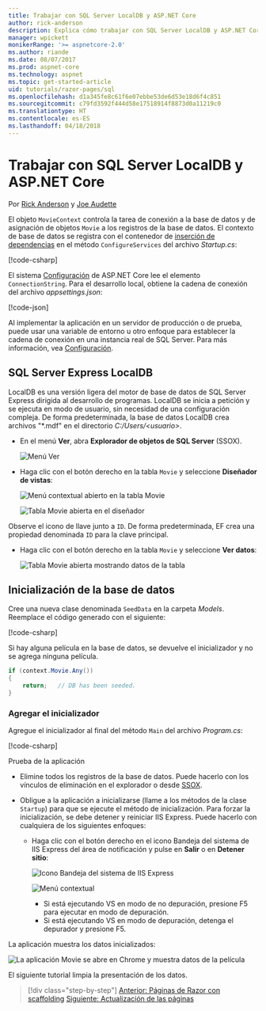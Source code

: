 ```yaml
---
title: Trabajar con SQL Server LocalDB y ASP.NET Core
author: rick-anderson
description: Explica cómo trabajar con SQL Server LocalDB y ASP.NET Core.
manager: wpickett
monikerRange: '>= aspnetcore-2.0'
ms.author: riande
ms.date: 08/07/2017
ms.prod: aspnet-core
ms.technology: aspnet
ms.topic: get-started-article
uid: tutorials/razor-pages/sql
ms.openlocfilehash: d1a345fe8c61f6e07ebbe53de6d53e18d6f4c851
ms.sourcegitcommit: c79fd3592f444d58e17518914f8873d0a11219c0
ms.translationtype: HT
ms.contentlocale: es-ES
ms.lasthandoff: 04/18/2018
---
```

# <a name="work-with-sql-server-localdb-and-aspnet-core"></a>Trabajar con SQL Server LocalDB y ASP.NET Core

Por [Rick Anderson](https://twitter.com/RickAndMSFT) y [Joe Audette](https://twitter.com/joeaudette) 

El objeto `MovieContext` controla la tarea de conexión a la base de datos y de asignación de objetos `Movie` a los registros de la base de datos. El contexto de base de datos se registra con el contenedor de [inserción de dependencias](xref:fundamentals/dependency-injection) en el método `ConfigureServices` del archivo *Startup.cs*:

[!code-csharp[](razor-pages-start/sample/RazorPagesMovie/Startup.cs?name=snippet_ConfigureServices&highlight=7-8)]

El sistema [Configuración](xref:fundamentals/configuration/index) de ASP.NET Core lee el elemento `ConnectionString`. Para el desarrollo local, obtiene la cadena de conexión del archivo *appsettings.json*:

[!code-json[](razor-pages-start/sample/RazorPagesMovie/appsettings.json?highlight=2&range=8-10)]

Al implementar la aplicación en un servidor de producción o de prueba, puede usar una variable de entorno u otro enfoque para establecer la cadena de conexión en una instancia real de SQL Server. Para más información, vea [Configuración](xref:fundamentals/configuration/index).

## <a name="sql-server-express-localdb"></a>SQL Server Express LocalDB

LocalDB es una versión ligera del motor de base de datos de SQL Server Express dirigida al desarrollo de programas. LocalDB se inicia a petición y se ejecuta en modo de usuario, sin necesidad de una configuración compleja. De forma predeterminada, la base de datos LocalDB crea archivos "\*.mdf" en el directorio *C:/Users/\<usuario\>*.

<a name="ssox"></a>
* En el menú **Ver**, abra **Explorador de objetos de SQL Server** (SSOX).

  ![Menú Ver](sql/_static/ssox.png)

* Haga clic con el botón derecho en la tabla `Movie` y seleccione **Diseñador de vistas**:

  ![Menú contextual abierto en la tabla Movie](sql/_static/design.png)

  ![Tabla Movie abierta en el diseñador](sql/_static/dv.png)

Observe el icono de llave junto a `ID`. De forma predeterminada, EF crea una propiedad denominada `ID` para la clave principal.

* Haga clic con el botón derecho en la tabla `Movie` y seleccione **Ver datos**:

  ![Tabla Movie abierta mostrando datos de la tabla](sql/_static/vd22.png)

## <a name="seed-the-database"></a>Inicialización de la base de datos

Cree una nueva clase denominada `SeedData` en la carpeta *Models*. Reemplace el código generado con el siguiente:

[!code-csharp[](razor-pages-start/sample/RazorPagesMovie/Models/SeedData.cs?name=snippet_1)]

Si hay alguna película en la base de datos, se devuelve el inicializador y no se agrega ninguna película.

```csharp
if (context.Movie.Any())
{
    return;   // DB has been seeded.
}
```
<a name="si"></a>
### <a name="add-the-seed-initializer"></a>Agregar el inicializador

Agregue el inicializador al final del método `Main` del archivo *Program.cs*:

[!code-csharp[](razor-pages-start/sample/RazorPagesMovie/Program.cs)]

Prueba de la aplicación

* Elimine todos los registros de la base de datos. Puede hacerlo con los vínculos de eliminación en el explorador o desde [SSOX](xref:tutorials/razor-pages/new-field#ssox).
* Obligue a la aplicación a inicializarse (llame a los métodos de la clase `Startup`) para que se ejecute el método de inicialización. Para forzar la inicialización, se debe detener y reiniciar IIS Express. Puede hacerlo con cualquiera de los siguientes enfoques:

  * Haga clic con el botón derecho en el icono Bandeja del sistema de IIS Express del área de notificación y pulse en **Salir** o en **Detener sitio**:

    ![Icono Bandeja del sistema de IIS Express](../first-mvc-app/working-with-sql/_static/iisExIcon.png)

    ![Menú contextual](sql/_static/stopIIS.png)

    * Si está ejecutando VS en modo de no depuración, presione F5 para ejecutar en modo de depuración.
    * Si está ejecutando VS en modo de depuración, detenga el depurador y presione F5.
   
La aplicación muestra los datos inicializados:

![La aplicación Movie se abre en Chrome y muestra datos de la película](sql/_static/m55.png)

El siguiente tutorial limpia la presentación de los datos.

> [!div class="step-by-step"]
> [Anterior: Páginas de Razor con scaffolding](xref:tutorials/razor-pages/page)
> [Siguiente: Actualización de las páginas](xref:tutorials/razor-pages/da1)
